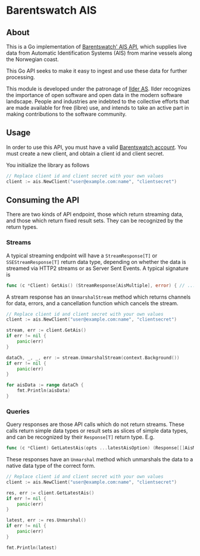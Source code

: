 # Barentswatch AIS 
## About 
This is a Go implementation of [Barentswatch' AIS API](https://live.ais.barentswatch.net/index.html#/), which supplies
live data from Automatic Identification Systems (AIS) from marine vessels along the Norwegian coast.

This Go API seeks to make it easy to ingest and use these data for further processing. 

This module is developed under the patronage of [Ilder AS](https://ilder.no). Ilder recognizes the importance of 
open software and open data in the modern software landscape. People and industries are indebted to the collective 
efforts that are made available for free (libre) use, and intends to take an active part in making contributions to the
software community.

## Usage
In order to use this API, you must have a valid [Barentswatch account](https://www.barentswatch.no/minside/). 
You must create a new client, and obtain a client id and client secret. 

You initialize the library as follows 

```go
// Replace client id and client secret with your own values
client := ais.NewClient("user@example.com:name", "clientsecret")
```

## Consuming the API
There are two kinds of API endpoint, those which return streaming data, and those which return fixed result sets. 
They can be recognized by the return types. 

### Streams 
A typical streaming endpoint will have a `StreamResponse[T]` or `SSEStreamResponse[T]` return data type, depending on 
whether the data is streamed via HTTP2 streams or as Server Sent Events. A typical signature is 

```go
func (c *Client) GetAis() (StreamResponse[AisMultiple], error) { // ... }
```

A stream response has an `UnmarshalStream` method which returns channels for data, errors, and a cancellation function
which cancels the stream.

```go
// Replace client id and client secret with your own values
client := ais.NewClient("user@example.com:name", "clientsecret")

stream, err := client.GetAis()
if err != nil {
    panic(err)
}

dataCh, _, _, err := stream.UnmarshalStream(context.Background())
if err != nil {
    panic(err)
}

for aisData := range dataCh {
    fmt.Println(aisData)
}
```

### Queries 
Query responses are those API calls which do not return streams. These calls return simple data types or result sets 
as slices of simple data types, and can be recognized by their `Response[T]` return type. E.g. 

```go
func (c *Client) GetLatestAis(opts ...latestAisOption) (Response[[]AisMultiple], error) { // ... }
```

These responses have an `Unmarshal` method which unmarshals the data to a native data type of the correct form.

```go
// Replace client id and client secret with your own values
client := ais.NewClient("user@example.com:name", "clientsecret")

res, err := client.GetLatestAis()
if err != nil {
    panic(err)
}

latest, err := res.Unmarshal()
if err != nil {
    panic(err)
}

fmt.Println(latest)
```


